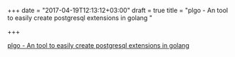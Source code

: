 +++
date = "2017-04-19T12:13:12+03:00"
draft = true
title = "plgo - An tool to easily create postgresql extensions in golang "

+++

<p><a href="https://t.co/vMyItvGbR4">plgo - An tool to easily create postgresql extensions in golang </a></p>